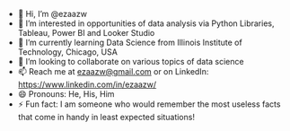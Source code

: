 - 👋 Hi, I’m @ezaazw
- 👀 I’m interested in opportunities of data analysis via Python Libraries, Tableau, Power BI and Looker Studio
- 🌱 I’m currently learning Data Science from Illinois Institute of Technology, Chicago, USA
- 💞️ I’m looking to collaborate on various topics of data science
- 📫 Reach me at ezaazw@gmail.com or on LinkedIn: https://www.linkedin.com/in/ezaazw/
- 😄 Pronouns: He, His, Him
- ⚡ Fun fact: I am someone who would remember the most useless facts that come in handy in least expected situations!

<!---
ezaazw/ezaazw is a ✨ special ✨ repository because its `README.md` (this file) appears on your GitHub profile.
You can click the Preview link to take a look at your changes.
--->
